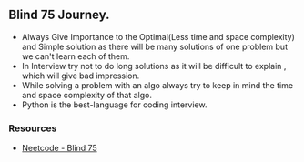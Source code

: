 ## Blind 75 Journey.
* Always Give Importance to the Optimal(Less time and space complexity) and Simple solution as there will be many solutions of one problem but we can't learn each of them.
* In Interview try not to do long solutions as it will be difficult to explain , which will give bad 
impression.
* While solving a problem with an algo always try to keep in mind the time and space complexity of that algo.
* Python is the best-language for coding interview.

### Resources
* [Neetcode - Blind 75](https://neetcode.io/practice)